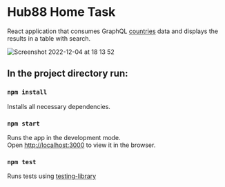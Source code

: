 # Hub88 Home Task

React application that consumes GraphQL [countries](https://countries.trevorblades.com/) data and displays the results in a table with search.

![Screenshot 2022-12-04 at 18 13 52](https://user-images.githubusercontent.com/33321676/205502269-d0abc362-2c1c-43f2-b347-9c6568918dd5.png)

## In the project directory run:

### `npm install`

Installs all necessary dependencies.

### `npm start`

Runs the app in the development mode.\
Open [http://localhost:3000](http://localhost:3000) to view it in the browser.

### `npm test`

Runs tests using [testing-library](https://testing-library.com/)
